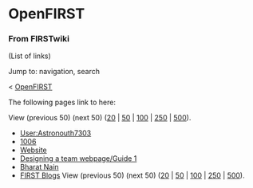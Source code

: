 # OpenFIRST

### From FIRSTwiki

(List of links)

Jump to: navigation, search

&lt; [OpenFIRST](/index.php?title=OpenFIRST&redirect=no "OpenFIRST" )  

The following pages link to here:

View (previous 50) (next 50)
([20](/index.php?title=Special:Whatlinkshere/OpenFIRST&limit=20&from=0
"Special:Whatlinkshere/OpenFIRST" ) |
[50](/index.php?title=Special:Whatlinkshere/OpenFIRST&limit=50&from=0
"Special:Whatlinkshere/OpenFIRST" ) |
[100](/index.php?title=Special:Whatlinkshere/OpenFIRST&limit=100&from=0
"Special:Whatlinkshere/OpenFIRST" ) |
[250](/index.php?title=Special:Whatlinkshere/OpenFIRST&limit=250&from=0
"Special:Whatlinkshere/OpenFIRST" ) |
[500](/index.php?title=Special:Whatlinkshere/OpenFIRST&limit=500&from=0
"Special:Whatlinkshere/OpenFIRST" )).

  * [User:Astronouth7303](User:Astronouth7303 "User:Astronouth7303" )
  * [1006](1006 "1006" )
  * [Website](Website "Website" )
  * [Designing a team webpage/Guide 1](Designing_a_team_webpage/Guide_1 "Designing a team webpage/Guide 1" )
  * [Bharat Nain](Bharat_Nain "Bharat Nain" )
  * [FIRST Blogs](FIRST_Blogs "FIRST Blogs" )
View (previous 50) (next 50)
([20](/index.php?title=Special:Whatlinkshere/OpenFIRST&limit=20&from=0
"Special:Whatlinkshere/OpenFIRST" ) |
[50](/index.php?title=Special:Whatlinkshere/OpenFIRST&limit=50&from=0
"Special:Whatlinkshere/OpenFIRST" ) |
[100](/index.php?title=Special:Whatlinkshere/OpenFIRST&limit=100&from=0
"Special:Whatlinkshere/OpenFIRST" ) |
[250](/index.php?title=Special:Whatlinkshere/OpenFIRST&limit=250&from=0
"Special:Whatlinkshere/OpenFIRST" ) |
[500](/index.php?title=Special:Whatlinkshere/OpenFIRST&limit=500&from=0
"Special:Whatlinkshere/OpenFIRST" )).

